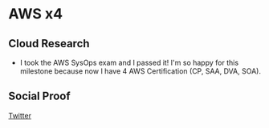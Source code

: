 # AWS x4

## Cloud Research

- I took the AWS SysOps exam and I passed it! I'm so happy for this milestone because now I have 4 AWS Certification (CP, SAA, DVA, SOA).

## Social Proof

[Twitter](https://twitter.com/cmgomezm15/status/1291926345203748865)
